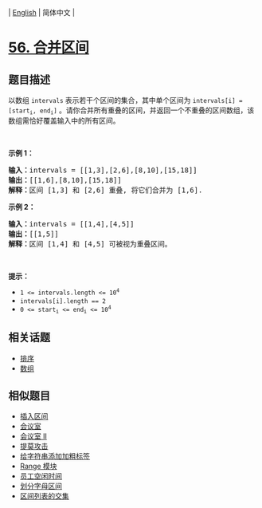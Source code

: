 
| [English](README_EN.md) | 简体中文 |

# [56. 合并区间](https://leetcode-cn.com/problems/merge-intervals/)

## 题目描述

<p>以数组 <code>intervals</code> 表示若干个区间的集合，其中单个区间为 <code>intervals[i] = [start<sub>i</sub>, end<sub>i</sub>]</code> 。请你合并所有重叠的区间，并返回一个不重叠的区间数组，该数组需恰好覆盖输入中的所有区间。</p>

<p> </p>

<p><strong>示例 1：</strong></p>

<pre>
<strong>输入：</strong>intervals = [[1,3],[2,6],[8,10],[15,18]]
<strong>输出：</strong>[[1,6],[8,10],[15,18]]
<strong>解释：</strong>区间 [1,3] 和 [2,6] 重叠, 将它们合并为 [1,6].
</pre>

<p><strong>示例 2：</strong></p>

<pre>
<strong>输入：</strong>intervals = [[1,4],[4,5]]
<strong>输出：</strong>[[1,5]]
<strong>解释：</strong>区间 [1,4] 和 [4,5] 可被视为重叠区间。</pre>

<p> </p>

<p><strong>提示：</strong></p>

<ul>
	<li><code>1 <= intervals.length <= 10<sup>4</sup></code></li>
	<li><code>intervals[i].length == 2</code></li>
	<li><code>0 <= start<sub>i</sub> <= end<sub>i</sub> <= 10<sup>4</sup></code></li>
</ul>


## 相关话题

- [排序](https://leetcode-cn.com/tag/sort)
- [数组](https://leetcode-cn.com/tag/array)

## 相似题目

- [插入区间](../insert-interval/README.md)
- [会议室](../meeting-rooms/README.md)
- [会议室 II](../meeting-rooms-ii/README.md)
- [提莫攻击](../teemo-attacking/README.md)
- [给字符串添加加粗标签](../add-bold-tag-in-string/README.md)
- [Range 模块](../range-module/README.md)
- [员工空闲时间](../employee-free-time/README.md)
- [划分字母区间](../partition-labels/README.md)
- [区间列表的交集](../interval-list-intersections/README.md)

